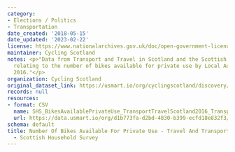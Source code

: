 ```yaml
---
category:
- Elections / Politics
- Transportation
date_created: '2018-05-15'
date_updated: '2023-02-22'
license: https://www.nationalarchives.gov.uk/doc/open-government-licence/version/3/
maintainer: Cycling Scotland
notes: <p>"Data from Transport and Travel in Scotland and the Scottish Household Survey
  relating to the number of bikes available for private use by Local Authority in
  2016."</p>
organization: Cycling Scotland
original_dataset_link: https://usmart.io/org/cyclingscotland/discovery/discovery-view-detail/0f20095c-c878-4f07-962d-8db0faaa0b5c
records: null
resources:
- format: CSV
  name: SHS_BikesAvailablePrivateUse_TransportTravelScotland2016_TransportScotland.csv
  url: https://data.usmart.io/org/d1b773fa-d2bd-4830-b399-ecfd18e832f3/resource?resourceGUID=aa86d727-c4eb-4c00-b8ae-69fdd191ceb7
schema: default
title: Number Of Bikes Available For Private Use - Travel And Transport Scotland 2016
  - Scottish Household Survey
---
```


